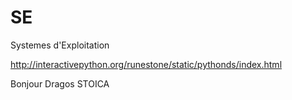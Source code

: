 SE
==

Systemes d'Exploitation


http://interactivepython.org/runestone/static/pythonds/index.html

Bonjour Dragos STOICA
